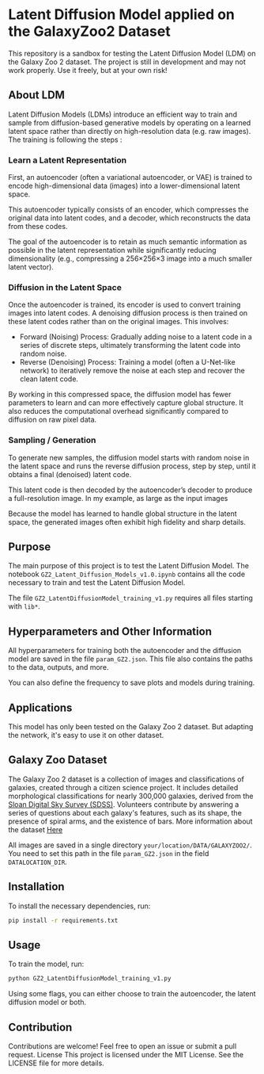 # Latent Diffusion Model applied on the GalaxyZoo2 Dataset

This repository is a sandbox for testing the Latent Diffusion Model (LDM) on the Galaxy Zoo 2 dataset. The project is still in development and may not work properly. Use it freely, but at your own risk!

## About LDM
Latent Diffusion Models (LDMs) introduce an efficient way to train and sample from diffusion-based generative models by operating on a learned latent space rather than directly on high-resolution data (e.g. raw images).
The training is following the steps : 

### Learn a Latent Representation

First, an autoencoder (often a variational autoencoder, or VAE) is trained to encode high-dimensional data (images) into a lower-dimensional latent space.

This autoencoder typically consists of an encoder, which compresses the original data into latent codes, and a decoder, which reconstructs the data from these codes.
    
The goal of the autoencoder is to retain as much semantic information as possible in the latent representation while significantly reducing dimensionality (e.g., compressing a 256×256×3 image into a much smaller latent vector).

### Diffusion in the Latent Space

Once the autoencoder is trained, its encoder is used to convert training images into latent codes.
A denoising diffusion process is then trained on these latent codes rather than on the original images. This involves:
- Forward (Noising) Process: Gradually adding noise to a latent code in a series of discrete steps, ultimately transforming the latent code into random noise.
- Reverse (Denoising) Process: Training a model (often a U-Net-like network) to iteratively remove the noise at each step and recover the clean latent code.
    
By working in this compressed space, the diffusion model has fewer parameters to learn and can more effectively capture global structure. It also reduces the computational overhead significantly compared to diffusion on raw pixel data.

### Sampling / Generation

To generate new samples, the diffusion model starts with random noise in the latent space and runs the reverse diffusion process, step by step, until it obtains a final (denoised) latent code.

This latent code is then decoded by the autoencoder’s decoder to produce a full-resolution image. In my example, as large as the input images

Because the model has learned to handle global structure in the latent space, the generated images often exhibit high fidelity and sharp details.


## Purpose

The main purpose of this project is to test the Latent Diffusion Model. The notebook `GZ2_Latent_Diffusion_Models_v1.0.ipynb` contains all the code necessary to train and test the Latent Diffusion Model.

The file `GZ2_LatentDiffusionModel_training_v1.py` requires all files starting with `lib*`.

## Hyperparameters and Other Information

All hyperparameters for training both the autoencoder and the diffusion model are saved in the file `param_GZ2.json`. This file also contains the paths to the data, outputs, and more.

You can also define the frequency to save plots and models during training.

## Applications

This model has only been tested on the Galaxy Zoo 2 dataset. But adapting the network, it's easy to use it on other dataset.


## Galaxy Zoo Dataset

The Galaxy Zoo 2 dataset is a collection of images and classifications of galaxies, created through a citizen science project. It includes detailed morphological classifications for nearly 300,000 galaxies, derived from the [Sloan Digital Sky Survey (SDSS)](https://data.galaxyzoo.org/). Volunteers contribute by answering a series of questions about each galaxy's features, such as its shape, the presence of spiral arms, and the existence of bars. More information about the dataset [Here](https://data.galaxyzoo.org/)


All images are saved in a single directory `your/location/DATA/GALAXYZOO2/`. You need to set this path in the file `param_GZ2.json` in the field `DATALOCATION_DIR`.

## Installation

To install the necessary dependencies, run:

```bash
pip install -r requirements.txt
```

## Usage

To train the model, run:

```bash
python GZ2_LatentDiffusionModel_training_v1.py
```
Using some flags, you can either choose to train the autoencoder, the latent diffusion model or both.


## Contribution

Contributions are welcome! Feel free to open an issue or submit a pull request.
License
This project is licensed under the MIT License. See the LICENSE file for more details.